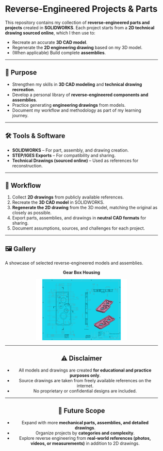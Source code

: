

# Reverse-Engineered Projects & Parts

This repository contains my collection of **reverse-engineered parts and projects** created in **SOLIDWORKS**.
Each project starts from a **2D technical drawing sourced online**, which I then use to:

* Recreate an accurate **3D CAD model**.
* Regenerate the **2D engineering drawing** based on my 3D model.
* (When applicable) Build complete **assemblies**.

---

## 📌 Purpose

* Strengthen my skills in **3D CAD modeling** and **technical drawing recreation**.
* Develop a personal library of **reverse-engineered components and assemblies**.
* Practice generating **engineering drawings** from models.
* Document my workflow and methodology as part of my learning journey.

---

## 🛠️ Tools & Software

* **SOLIDWORKS** – For part, assembly, and drawing creation.
* **STEP/IGES Exports** – For compatibility and sharing.
* **Technical Drawings (sourced online)** – Used as references for reconstruction.

---

## 📖 Workflow

1. Collect **2D drawings** from publicly available references.
2. Recreate the **3D CAD model** in SOLIDWORKS.
3. **Regenerate the 2D drawing** from the 3D model, matching the original as closely as possible.
4. Export parts, assemblies, and drawings in **neutral CAD formats** for sharing.
5. Document assumptions, sources, and challenges for each project.

---

## 🖼️ Gallery

A showcase of selected reverse-engineered models and assemblies.

<div align="center">

**Gear Box Housing** 

<img src="Gearbox Housing Cover Plate/Gearbox Housing Cover Plate.JPG" alt="Gearbox Housing Cover Plate" width="300"/>







---

## ⚠️ Disclaimer

* All models and drawings are created **for educational and practice purposes only**.
* Source drawings are taken from freely available references on the internet.
* No proprietary or confidential designs are included.

---

## 🚀 Future Scope

* Expand with more **mechanical parts, assemblies, and detailed drawings**.
* Organize projects by **categories and complexity**.
* Explore reverse engineering from **real-world references (photos, videos, or measurements)** in addition to 2D drawings.


